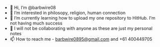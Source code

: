 - 👋 Hi, I’m @barbwire08
- 👀 I’m interested in philosopy, religion, human connection
- 🌱 I’m currently learning how to upload my one repository to HitHub. I'm not having much success
- 💞️ I will not be collaborating with anyone as these are just my personal notes
- 📫 How to reach me - barbwire0895@gmail.com and +61 400449705

<!---
barbwire08/barbwire08 is a ✨ special ✨ repository because its `README.md` (this file) appears on your GitHub profile.
You can click the Preview link to take a look at your changes.
--->
